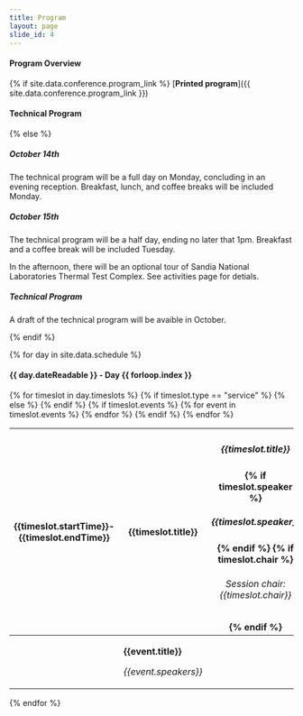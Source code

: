 ```yaml
---
title: Program
layout: page
slide_id: 4
---
```


#### Program Overview

{% if site.data.conference.program_link %}
[<i class="fa fa-external-link fa-fw" aria-hidden="true"></i>**Printed program**]({{ site.data.conference.program_link }})

#### Technical Program
{% else %}
##### October 14th
The technical program will be a full day on Monday, concluding in an evening reception. Breakfast, lunch, and coffee breaks will be included Monday.
##### October 15th 
The technical program will be a half day, ending no later that 1pm. Breakfast and a coffee break will be included Tuesday.

In the afternoon, there will be an optional tour of Sandia National Laboratories Thermal Test Complex. See activities page for detials. 
##### Technical Program
A draft of the technical program will be avaible in October. 

{% endif %}

{% for day in site.data.schedule %}
    <div>
        <h4 class="schedule-table-heading">{{ day.dateReadable }} - Day {{ forloop.index }}</h4>
        <table class="table table-bordered table-striped table-hover table-responsive table-sm">
        {% for timeslot in day.timeslots %}
          <thead>
            <tr>
              <th class="bg-info text-center">
                <div>{{timeslot.startTime}}-{{timeslot.endTime}}</div>
              </th>
              {% if timeslot.type == "service" %}
                <th class="bg-warning text-center">
                  <p class="text-muted">{{timeslot.title}}</p>
                </th>
              {% else %}
                <th class="bg-primary text-center">
                  <h5>{{timeslot.title}}</h5>
                  {% if timeslot.speaker %}
                  <h5>{{timeslot.speaker}}</h5>
                  {% endif %}
                  {% if timeslot.chair %}
                      <h6>Session chair:{{timeslot.chair}}</h6>
                  {% endif %}
                </th>
              {% endif %}
            </tr>
          </thead>
          {% if timeslot.events %}
          <tbody>
            {% for event in timeslot.events %}
              <tr>
                <td width="20%">
                </td>
                <td>
                  <p><b>{{event.title}}</b></p>
                  <p><i>{{event.speakers}}</i></p>
                </td>
              </tr>
            {% endfor %}
          </tbody>
          {% endif %}
        {% endfor %}
        </table>
    </div>

{% endfor %}
